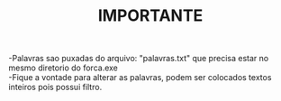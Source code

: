 <center> <h1> IMPORTANTE </h1> <br> </center>

-Palavras sao puxadas do arquivo: "palavras.txt" que precisa estar no mesmo diretorio do forca.exe <br>
-Fique a vontade para alterar as palavras, podem ser colocados textos inteiros pois possui filtro.
